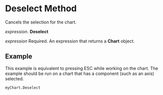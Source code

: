 
# Deselect Method

Cancels the selection for the chart.

 _expression_. **Deselect**

 _expression_ Required. An expression that returns a **Chart** object.


## Example

This example is equivalent to pressing ESC while working on the chart. The example should be run on a chart that has a component (such as an axis) selected.


```
myChart.Deselect
```

